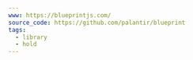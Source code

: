 ```yaml
---
www: https://blueprintjs.com/
source_code: https://github.com/palantir/blueprint
tags:
  - library
  - hold
---
```


